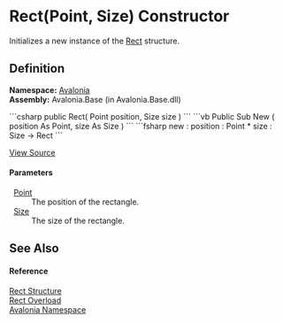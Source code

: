 # Rect(Point, Size) Constructor


Initializes a new instance of the <a href="T_Avalonia_Rect">Rect</a> structure.



## Definition
**Namespace:** <a href="N_Avalonia">Avalonia</a>  
**Assembly:** Avalonia.Base (in Avalonia.Base.dll)

<Tabs groupId="api-code-preview">
<TabItem value="csharp" label="C#">
```csharp
public Rect(
	Point position,
	Size size
)
```
</TabItem>
<TabItem value="vb" label="VB">
```vb
Public Sub New ( 
	position As Point,
	size As Size
)
```
</TabItem>
<TabItem value="fsharp" label="F#">
```fsharp
new : 
        position : Point * 
        size : Size -> Rect
```
</TabItem>
</Tabs>



<a href="https://github.com/AvaloniaUI/Avalonia/tree/master/src/Avalonia.Base/Rect.cs#L68" title="View the source code">View Source</a>



#### Parameters
<dl><dt>  <a href="T_Avalonia_Point">Point</a></dt><dd>The position of the rectangle.</dd><dt>  <a href="T_Avalonia_Size">Size</a></dt><dd>The size of the rectangle.</dd></dl>

## See Also


#### Reference
<a href="T_Avalonia_Rect">Rect Structure</a>  
<a href="Overload_Avalonia_Rect__ctor">Rect Overload</a>  
<a href="N_Avalonia">Avalonia Namespace</a>  

